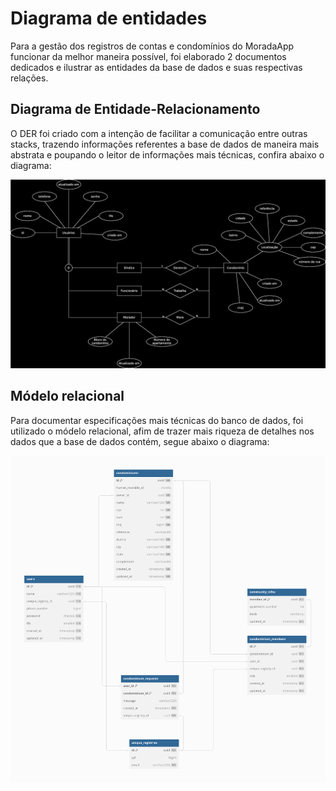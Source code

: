 # Diagrama de entidades

Para a gestão dos registros de contas e condomínios do MoradaApp funcionar da melhor maneira possível, foi elaborado 2 documentos dedicados e ilustrar as entidades da base de dados e suas respectivas relações.

## Diagrama de Entidade-Relacionamento

O DER foi criado com a intenção de facilitar a comunicação entre outras stacks, trazendo informações referentes a base de dados de maneira mais abstrata e poupando o leitor de informações mais técnicas, confira abaixo o diagrama:

![Diagrama de Entidade-Relacionamento](/docs/dbdocs/diagram.drawio.svg)

## Módelo relacional

Para documentar especificações mais técnicas do banco de dados, foi utilizado o módelo relacional, afim de trazer mais riqueza de detalhes nos dados que a base de dados contém, segue abaixo o diagrama:

![Módelo relacional](/docs/dbdocs/dbml.png)
